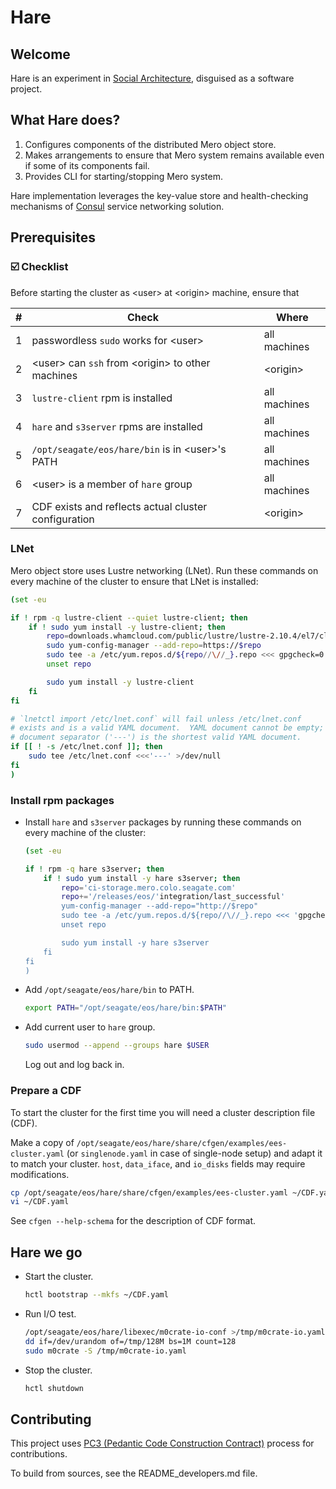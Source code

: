 # Hare

## Welcome

Hare is an experiment in
[Social Architecture](https://www.youtube.com/watch?v=uj-li0LO_2g),
disguised as a software project.

## What Hare does?

1. Configures components of the distributed Mero object store.
2. Makes arrangements to ensure that Mero system remains available even
   if some of its components fail.
3. Provides CLI for starting/stopping Mero system.

Hare implementation leverages the key-value store and health-checking
mechanisms of [Consul](https://www.consul.io) service networking
solution.

## Prerequisites

### :ballot_box_with_check: Checklist

Before starting the cluster as \<user\> at \<origin\> machine,
ensure that

\# | Check | Where
--- | --- | ---
1 | passwordless `sudo` works for \<user\> | all machines
2 | \<user\> can `ssh` from \<origin\> to other machines | \<origin\>
3 | `lustre-client` rpm is installed | all machines
4 | `hare` and `s3server` rpms are installed | all machines
5 | `/opt/seagate/eos/hare/bin` is in \<user\>'s PATH | all machines
6 | \<user\> is a member of `hare` group | all machines
7 | CDF exists and reflects actual cluster configuration | \<origin\>

### LNet

Mero object store uses Lustre networking (LNet).  Run these commands
on every machine of the cluster to ensure that LNet is installed:

```bash
(set -eu

if ! rpm -q lustre-client --quiet lustre-client; then
    if ! sudo yum install -y lustre-client; then
        repo=downloads.whamcloud.com/public/lustre/lustre-2.10.4/el7/client
        sudo yum-config-manager --add-repo=https://$repo
        sudo tee -a /etc/yum.repos.d/${repo//\//_}.repo <<< gpgcheck=0
        unset repo

        sudo yum install -y lustre-client
    fi
fi

# `lnetctl import /etc/lnet.conf` will fail unless /etc/lnet.conf
# exists and is a valid YAML document.  YAML document cannot be empty;
# document separator ('---') is the shortest valid YAML document.
if [[ ! -s /etc/lnet.conf ]]; then
    sudo tee /etc/lnet.conf <<<'---' >/dev/null
fi
)
```

### Install rpm packages

* Install `hare` and `s3server` packages by running these commands on
  every machine of the cluster:
  ```bash
  (set -eu

  if ! rpm -q hare s3server; then
      if ! sudo yum install -y hare s3server; then
          repo='ci-storage.mero.colo.seagate.com'
          repo+='/releases/eos/'integration/last_successful'
          yum-config-manager --add-repo="http://$repo"
          sudo tee -a /etc/yum.repos.d/${repo//\//_}.repo <<< 'gpgcheck=0'
          unset repo

          sudo yum install -y hare s3server
      fi
  fi
  )
  ```

* Add `/opt/seagate/eos/hare/bin` to PATH.
  ```sh
  export PATH="/opt/seagate/eos/hare/bin:$PATH"
  ```

* Add current user to `hare` group.
  ```sh
  sudo usermod --append --groups hare $USER
  ```
  Log out and log back in.

### Prepare a CDF

To start the cluster for the first time you will need a cluster
description file (CDF).

Make a copy of
`/opt/seagate/eos/hare/share/cfgen/examples/ees-cluster.yaml` (or
`singlenode.yaml` in case of single-node setup) and adapt it to match
your cluster.  `host`, `data_iface`, and `io_disks` fields may require
modifications.

```sh
cp /opt/seagate/eos/hare/share/cfgen/examples/ees-cluster.yaml ~/CDF.yaml
vi ~/CDF.yaml
```

See `cfgen --help-schema` for the description of CDF format.

## Hare we go

* Start the cluster.
  ```sh
  hctl bootstrap --mkfs ~/CDF.yaml
  ```
  <!-- XXX-UX: s/bootstrap/start/ -->

* Run I/O test.

  <!-- XXX
  `m0crate` is a benchmarking tool.  Why would end users want to use
  a benchmarking tool?

  Creating a file
  ```sh
  of=/tmp/128M
  head -c 128M /dev/urandom | tee $of | sha1sum >$of.sha1
  ```
  writing it to Mero object store, and reading back with checksum checked
  should be enough.
  -->

  ```sh
  /opt/seagate/eos/hare/libexec/m0crate-io-conf >/tmp/m0crate-io.yaml
  dd if=/dev/urandom of=/tmp/128M bs=1M count=128
  sudo m0crate -S /tmp/m0crate-io.yaml
  ```

* Stop the cluster.
  ```sh
  hctl shutdown
  ```

## Contributing

This project uses
[PC3 (Pedantic Code Construction Contract)](rfc/9/README.md)
process for contributions.

To build from sources, see the README_developers.md file.
